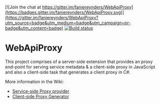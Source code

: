 [![Join the chat at https://gitter.im/faniereynders/WebApiProxy](https://badges.gitter.im/faniereynders/WebApiProxy.svg)](https://gitter.im/faniereynders/WebApiProxy?utm_source=badge&utm_medium=badge&utm_campaign=pr-badge&utm_content=badge)
[![Build status](https://ci.appveyor.com/api/projects/status/vx4x6f8pgs6vbgwg?svg=true)](https://ci.appveyor.com/project/faniereynders/webapiproxy)


WebApiProxy
===========

This project comprises of a server-side extension that provides an proxy end-point for serving service metadata & a client-side proxy in JavaScript and also a client-side task that generates a client proxy in C#.

More information in the Wiki:
- [Service-side Proxy provider](https://github.com/faniereynders/WebApiProxy/wiki/WebApi-Proxy-Provider)
- [Client-side Proxy Generator](https://github.com/faniereynders/WebApiProxy/wiki/WebApi-C%23-Proxy-Generator)


